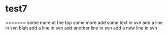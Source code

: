 test7
=====
=======
some more at the top 
some more
add some text in svn
add a line in svn
blah
add a line in svn
add another line in svn
add a new line in svn

